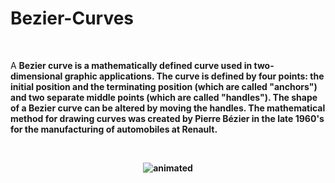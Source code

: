 # Bezier-Curves

<br>

A <b>Bezier<b> curve is a mathematically defined curve used in two-dimensional graphic applications. The curve is defined by four points: the initial position and the terminating position (which are called "anchors") and two separate middle points (which are called "handles"). The shape of a Bezier curve can be altered by moving the handles. The mathematical method for drawing curves was created by Pierre Bézier in the late 1960's for the manufacturing of automobiles at Renault.

<br>

<p align="center">
  <img src="https://user-images.githubusercontent.com/43723938/171910403-db40aa22-9c3e-4bae-9efb-e0e54a4034ca.gif" alt="animated" />
</p>

